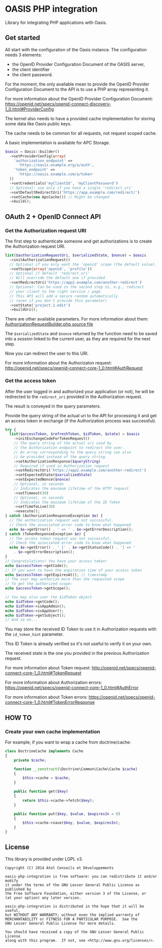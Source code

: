 # OASIS PHP integration

Library for integrating PHP applications with Oasis.

## Get started

All start with the configuration of the Oasis instance.
The configuration needs 3 elements:

* the OpenID Provider Configuration Document of the OASIS server,
* the client identifier
* the client password.

For the moment, the only available mean to provide the OpenID Provider Configuration Document to the API is to use a PHP array representing it.

For more information about the OpenID Provider Configuration Document:
https://openid.net/specs/openid-connect-discovery-1_0.html#ProviderConfig

The kernel also needs to have a provided cache implementation for storing some data like Oasis public keys.

The cache needs to be common for all requests, not request scoped cache.

A basic implementation is available for APC Storage.

```php
$oasis = Oasis::builder()
  ->setProviderConfig(array(
    'authorization_endpoint' =>
      'https://oasis.example.org/a/auth',
    'token_endpoint' =>
      'https://oasis.example.com/a/token'
  ))
  ->setCredentials('myClientId', 'myClientPassword')
  // Optional: use only if you have a single 'redirect_uri'
  ->setDefaultRedirectUri('https://app.example.com/redirect/')
  ->setCache(new ApcCache()) // Might be changed
  ->build();
```

## OAuth 2 + OpenID Connect API

### Get the Authorization request URI

The first step to authenticate someone and get authorizations is to create the Authorization request URI.

```php
list($authorizationRequestUri, $serializedState, $nonce) = $oasis
  ->initAuthorizationRequest()
  // Optional if you only want the 'openid' scope (the default value).
  ->setScope(array('openid', 'profile'))
  // Optional if default 'redirect_uri'
  // Will override the default one if provided
  ->setRedirectUri('https://app2.example.com/another-redirect')
  // Optional: Can be used in the second step to, e.g., redirect
  // your client to the right service / page
  // This API will add a secure random automatically
  // (even if you don't provide this parameter)
  ->setState('project.1.edit')
  ->buildUri();
```
There are other available parameters. For more information about them: [AuthorizationRequestBuilder.php source file](https://github.com/pole-numerique/oasis-php-integration/blob/master/src/PoleNumerique/Oasis/Authz/AuthorizationRequestBuilder.php)

The `$serializedState` and `$nonce` returned by the function need to be saved into a _session_ linked to the current user, as they are required for the next step.

Now you can redirect the user to this URI.

For more information about the Authorizaton request:
http://openid.net/specs/openid-connect-core-1_0.html#AuthRequest

### Get the access token

After the user logged in and authorized your application (or not), he will be redirected to the `redirect_uri` provided in the Authorization request.

The result is conveyed in the query parameters.

Provide the query string of the actual uri to the API for processing it and get an access token in exchange (if the Authorization process was successful).

```php
try {
  list($accessToken, $refreshToken, $idToken, $state) = $oasis
    ->initExchangeCodeForTokenRequest()
    // The query string of the actual uri used by
    // the Authorization endpoint to redirect the user.
    // An array corresponding to the query string can also
    // be provided instead of the query string.
    ->setAuthorizationResponse($queryString)
    // Required if used in Authorization request
    ->setRedirectUri('https://app2.example.com/another-redirect')
    ->setExpectedState($serializedState)
    ->setExpectedNonce($nonce)
    // Optional, in seconds
    // Indicates the maximum lifetime of the HTTP request
    ->setTimeout(30)
    // Optional, in seconds
    // Indicates the maximum lifetime of the ID Token
    ->setTimeToLive(30)
    ->execute();
} catch (AuthorizationResponseException $e) {
  // The authorization request was not successful.
  // Check the associated error code to know what happened
  echo $e->getError() . ' => ' . $e->getErrorDescription();
} catch (TokenResponseException $e) {
  // The access token request was not successful.
  // Check the associated error code to know what happened
  echo $e->getError() . ' [' . $e->getStatusCode() . '] => '
    . $e->getErrorDescription();
}
// Congratulations! You have your access token!
echo $accessToken->getCode();
// If you want to have the expiration time of your access token
echo $accessToken->getExpiresAt(); // timestamp
// The user may authorize more than the requested scope
// To get the authorized scope:
echo $accessToken->getScope();

// You may also user the $idToken object
echo $idToken->getCode();
echo $idToken->isAppAdmin();
echo $idToken->isAppUser();
echo $idToken->getSubject();
// And so on...
```

You may store the received ID Token to use it in Authorization requests with the `id_token_hint` parameter.

This ID Token is already verified so it's not useful to verify it on your own.

The received state is the one you provided in the previous Authorization request.

For more information about Token request:
http://openid.net/specs/openid-connect-core-1_0.html#TokenRequest

For more information about Authorization errors:
https://openid.net/specs/openid-connect-core-1_0.html#AuthError

For more information about Token errors:
https://openid.net/specs/openid-connect-core-1_0.html#TokenErrorResponse

## HOW TO
### Create your own cache implementation

For example, if you want to wrap a cache from doctrine/cache:

```php
class DoctrineCache implements Cache
{
    private $cache;

    function __construct(\Doctrine\Common\Cache\Cache $cache)
    {
        $this->cache = $cache;
    }

    public function get($key)
    {
        return $this->cache->fetch($key);
    }

    public function put($key, $value, $expiresIn = 0)
    {
        $this->cache->save($key, $value, $expiresIn);
    }
}
```

## License

This library is provided under LGPL v3.

```
Copyright (C) 2014 Atol Conseils et Développements

oasis-php-integration is free software: you can redistribute it and/or modify
it under the terms of the GNU Lesser General Public License as published by
the Free Software Foundation, either version 3 of the License, or
(at your option) any later version.

oasis-php-integration is distributed in the hope that it will be useful,
but WITHOUT ANY WARRANTY; without even the implied warranty of
MERCHANTABILITY or FITNESS FOR A PARTICULAR PURPOSE.  See the
GNU Lesser General Public License for more details.

You should have received a copy of the GNU Lesser General Public License
along with this program.  If not, see <http://www.gnu.org/licenses/>.
```
